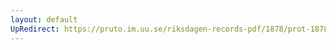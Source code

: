 ```yaml
---
layout: default
UpRedirect: https://pruto.im.uu.se/riksdagen-records-pdf/1878/prot-1878--ak--020/prot-1878--ak--020_030.pdf
---
```

